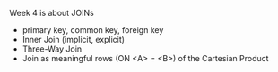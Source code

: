 Week 4 is about JOINs
- primary key, common key, foreign key
- Inner Join (implicit, explicit)
- Three-Way Join
- Join as meaningful rows (ON \<A\> = \<B\>) of the Cartesian Product
